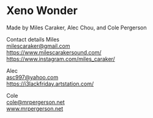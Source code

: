 # Xeno Wonder

Made by Miles Caraker, Alec Chou, and Cole Pergerson

Contact details
Miles<br>
milescaraker@gmail.com <br>
https://www.milescarakersound.com/<br>
https://www.instagram.com/miles_caraker/<br>

Alec<br>
asc997@yahoo.com<br>
https://i3lackfriday.artstation.com/<br>

Cole<br>
cole@mrpergerson.net<br>
www.mrpergerson.net<br>
 
